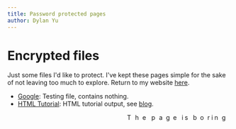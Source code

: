 ```yaml
---
title: Password protected pages
author: Dylan Yu
---
```


<script>
  window.addEventListener('keydown', event => {
    switch (event.keyCode) {
        case 49: // 1
          setBackgroundColor('black');
          break;
        case 50: // 2
          setBackgroundColor('green');
          break;
        case 51: // 3
          setBackgroundColor('blue');
          break;
        case 52: // 4
          setBackgroundColor('yellow');
          break;
        case 53: // 5
          setBackgroundColor('red');
          break;
        case 54: // 6
          setBackgroundColor('white');
          break;
        case 55: // 7
          setBackgroundColor('purple');
          break;
        case 56: // 8
          setBackgroundColor('#333');
    }
  });

  function setBackgroundColor(color) {
      document
        .querySelector('body')
        .style
        .backgroundColor = color;
  }
</script>

# Encrypted files
Just some files I'd like to protect. I've kept these pages simple for the sake of not leaving too much to explore. Return to my website [here](https://yu-dylan.github.io/).
<!-- I encrypt files with [PageCrypt](https://www.maxlaumeister.com/pagecrypt/). -->

- [Google](/protected/google/): Testing file, contains nothing.
- [HTML Tutorial](/protected/tutorials/html-tutorial/): HTML tutorial output, see [blog](/posts/html-tutorial/).

<div style="text-align:right">T<font color="white">T</font>h<font color="white">h</font>e<font color="white">e</font> p<font color="white">p</font>a<font color="white">a</font>g<font color="white">s</font>e<font color="white">s</font> i<font color="white">i</font>s<font color="white">s</font> b<font color="white">y</font>o<font color="white">e</font>r<font color="white">l</font>i<font color="white">l</font>n<font color="white">o</font>g<font color="white">w</font></div>

